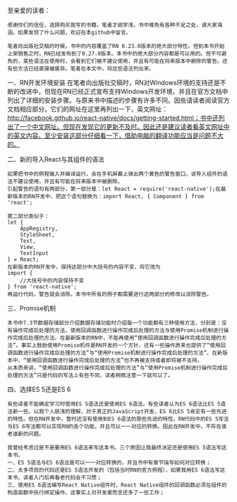 至亲爱的读者：

    感谢你们的信任，选择购买我写的书籍。笔者才疏学浅，书中难免有各种不足之处，请大家海涵。如果发现了什么问题，欢迎在本github中留言。

    笔者向出版社交稿的时候，书中的内容覆盖了RN 0.23.0版本的绝大部分特性。但到本书开始上架销售之时，RN已经发布到了0.27.0版本。本书中的绝大部分内容都是可以用的。但不可避免的，某些语法在使用时，会看到它们被不建议使用，并且有可能在将来版本中删除的警告。还有些方法已经直接被废弃。笔者在本文中，将这些语法列出来。


一、RN开发环境安装
    在笔者向出版社交稿时，RN对Windows环境的支持还是不断的改进中，但现在RN已经正式宣布支持Windows开发环境，并且在官方文档中列出了详细的安装步骤。与原来书中描述的步骤有许多不同。因些请读者阅读官方文档相应部分。它们的网址在这里再列出一下，英文网址：http://facebook.github.io/react-native/docs/getting-started.html；书中还列出了一个中文网址。但现在发现它的更新不及时。因此还是建议读者看英文网址中的英文内容。至少安装这部分仔细看一下，借助电脑的翻译功能应当是问题不大的。


二、新的导入React与其组件的语法

    如果把书中的例程输入并编译运行，会在手机屏幕上弹出两个黄色的警告窗口，说导入组件的语法不建议使用，并且有可能在将来版本中被删除。
    引起警告的语句有两部分，第一部分是：let React = require('react-native');在最新版本的RN开发中，把这个语句替换为：import React, { Component } from 'react';

    第二部分类似于：
	let {
		AppRegistry, 
		StyleSheet, 
		Text, 
		View,
		TextInput
	} = React;
    在新版本的RN开发中，保持这部分中大括号的内容不变，将它改为
	import {
		//大括号中的内容保持不变	
	} from 'react-native';
    再运行代码，警告就会消除。本书中所有的例子都需要进行这两部分的修改以消除警告。

三、Promise机制

    本书中7.3节数据存储部分介绍数据存储功能时介绍每一个功能都有三种使用方法，分别是：没有操作完成后处理的方法，使用回调函数进行操作完成后处理的方法与使用Promise机制进行操作完成后处理的方法。在最新版本的RN中，不能再使用“使用回调函数进行操作完成后处理的方法”。事实上鼓励使用Promise机件是RN开发的一个方针，还有一些操作原来也提供了“使用回调函数进行操作完成后处理的方法”与“使用Promise机制进行操作完成后处理的方法”。在新版本中，“使用回调函数进行操作完成后处理的方法”也不再被支持或者即将被不支持。
    从本质来讲，“使用回调函数进行操作完成后处理的方法”与“使用Promise机制进行操作完成后处理的方法”只是代码的写法上有些不同，读者稍微注意一下就可以了。

四、选择ES 5还是ES 6

    有些读者不能确定学习时使用ES 5语法还是使用ES 6语法。有些读者认为ES 6语法比ES 5语法新一些。以我个人肤浅的理解，对于真正的JavaScript开发，ES 6比ES 5肯定有一些先进的特性。但在RN开发中，暂时还没有使用到ES 6语法的那些先进的特性。RN代码中的ES 5写法与ES 6写法都可以实现RN的各个功能，并且可以一一对应的转换。因此在RN开发中，不存在谁老谁新的问题。

    我曾经考虑过是不是要用ES 6语法来写这本书。三个原因让我最终决定还是使用ES 5语法写这本书。
    一、ES 5语法与ES 6语法是可以一一对应转换的，并且书中有章节描写如何对应转换；
    二、太多项目的代码还是ES 5语法开发的（包括当时RN的官方例程），如果我用ES 6语法写这本书，读者入门后再看老代码会不习惯；
    三、使用ES 6语法编写React Native组件时，React Native组件的回调函数必须在组件的构造函数中执行绑定操作。这事实上对开发者而言还多了一些工作；
